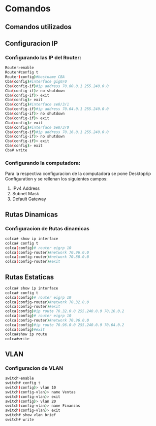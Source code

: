 # Comandos
Comandos utilizados
---
## Configuracion IP
### Configurando las IP del Router:

```bash
Router>enable
Router#config t
Router(config)#hostname CBA
Cba(config)#interface gig0/0
Cba(config-if)#ip address 70.80.0.1 255.240.0.0
Cba(config-if)> no shutdown
Cba(config-if)> exit
Cba(config)> exit
Cba(config)#interface se0/3/1
Cba(config-if)#ip address 70.64.0.1 255.240.0.0
Cba(config-if)> no shutdown
Cba(config-if)> exit
Cba(config)> exit
Cba(config)#interface Se0/3/0
Cba(config-if)#ip address 70.16.0.1 255.240.0.0
Cba(config-if)> no shutdown
Cba(config-if)> exit
Cba(config)> exit
Cba# write
```
### Configurando la computadora:
Para la respectiva configuracion de la computadora se pone Desktop/ip Configuration y se rellenan los siguientes campos:
1. IPv4 Address 
2. Subnet Mask
3. Default Gateway

## Rutas Dinamicas
### Configuracion de Rutas dinamicas
```bash
colca# show ip interface
colca# config t
colca(config)# router eigrp 10
colca(config-router)#network 70.96.0.0
colca(config-router)#network 70.80.0.0
colca(config-router)#exit
```
## Rutas Estaticas
```bash
colca# show ip interface
colca# config t
colca(config)# router eigrp 10
colca(config-router)#network 70.32.0.0
colca(config-router)#exit
colca(config)#ip route 70.32.0.0 255.240.0.0 70.16.0.2
colca(config)# router eigrp 10
colca(config-router)#network 70.96.0.0
colca(config)#ip route 70.96.0.0 255.240.0.0 70.64.0.2
colca(config)#exit
colca#show ip route
colca#write
```

## VLAN
### Configuracion de VLAN
```bash
switch>enable
switch# config t
switch(config)> vlan 10
switch(config-vlan)> name Ventas
switch(config-vlan)> exit
switch(config)> vlan 20
switch(config-vlan)> name Finanzas
switch(config-vlan)> exit
switch# show vlan brief
switch# write
```

